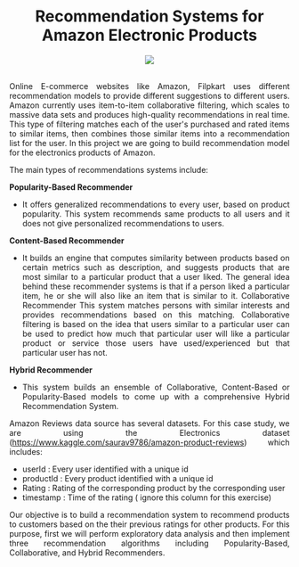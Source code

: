 
<div align="center">
  
# Recommendation Systems for Amazon Electronic Products
</div>


<div align="center">
<img src="https://user-images.githubusercontent.com/69224996/96965816-a9815080-14c1-11eb-8dfe-49afac54d17d.png" >
</div>

<br />

<div align="justify">

Online E-commerce websites like Amazon, Filpkart uses different recommendation models to provide different suggestions to different users. Amazon currently uses item-to-item collaborative filtering, which scales to massive data sets and produces high-quality recommendations in real time. This type of filtering matches each of the user's purchased and rated items to similar items, then combines those similar items into a recommendation list for the user. In this project we are going to build recommendation model for the electronics products of Amazon.

The main types of recommendations systems include:

**Popularity-Based Recommender**
- It offers generalized recommendations to every user, based on product popularity. This system recommends same products to all users and it does not give personalized recommendations to users.

**Content-Based Recommender**
- It builds an engine that computes similarity between products based on certain metrics such as description, and suggests products that are most similar to a particular product that a user liked. The general idea behind these recommender systems is that if a person liked a particular item, he or she will also like an item that is similar to it.
Collaborative Recommender
This system matches persons with similar interests and provides recommendations based on this matching. Collaborative filtering is based on the idea that users similar to a particular user can be used to predict how much that particular user will like a particular product or service those users have used/experienced but that particular user has not.

**Hybrid Recommender**
- This system builds an ensemble of Collaborative, Content-Based or Popularity-Based models to come up with a comprehensive Hybrid Recommendation System.


Amazon Reviews data source has several datasets. For this case study, we are using the Electronics dataset (https://www.kaggle.com/saurav9786/amazon-product-reviews) which includes:
- userId : Every user identified with a unique id
- productId : Every product identified with a unique id
- Rating : Rating of the corresponding product by the corresponding user
- timestamp : Time of the rating ( ignore this column for this exercise) 


Our objective is to build a recommendation system to recommend products to customers based on the their previous ratings for other products. For this purpose, first we will perform exploratory data analysis and then implement three recommendation algorithms including Popularity-Based, Collaborative, and Hybrid Recommenders.

</div>

